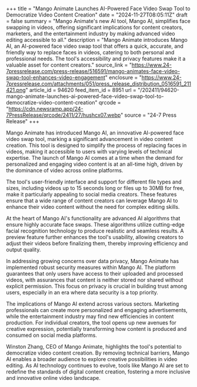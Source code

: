 +++
title = "Mango Animate Launches AI-Powered Face Video Swap Tool to Democratize Video Content Creation"
date = "2024-11-27T08:05:11Z"
draft = false
summary = "Mango Animate's new AI tool, Mango AI, simplifies face swapping in videos, offering significant implications for content creators, marketers, and the entertainment industry by making advanced video editing accessible to all."
description = "Mango Animate introduces Mango AI, an AI-powered face video swap tool that offers a quick, accurate, and friendly way to replace faces in videos, catering to both personal and professional needs. The tool's accessibility and privacy features make it a valuable asset for content creators."
source_link = "https://www.24-7pressrelease.com/press-release/516591/mango-animates-face-video-swap-tool-enhances-video-engagement"
enclosure = "https://www.24-7pressrelease.com/attachments/051/press_release_distribution_0516591_211421.png"
article_id = 94620
feed_item_id = 8951
url = "/202411/94620-mango-animate-launches-ai-powered-face-video-swap-tool-to-democratize-video-content-creation"
qrcode = "https://cdn.newsramp.app/24-7PressRelease/qrcode/2411/27/hushcx07.webp"
source = "24-7 Press Release"
+++

<p>Mango Animate has introduced Mango AI, an innovative AI-powered face video swap tool, marking a significant advancement in video content creation. This tool is designed to simplify the process of replacing faces in videos, making it accessible to users with varying levels of technical expertise. The launch of Mango AI comes at a time when the demand for personalized and engaging video content is at an all-time high, driven by the dominance of video across online platforms.</p><p>The tool's user-friendly interface and support for different file types and sizes, including videos up to 15 seconds long or files up to 30MB for free, make it particularly appealing to social media creators. These features ensure that a wide range of content creators can leverage Mango AI to enhance their video content without the need for complex editing skills.</p><p>At the heart of Mango AI's functionality are advanced AI algorithms that ensure highly accurate face swaps. These algorithms utilize cutting-edge facial recognition technology to produce realistic and seamless results. A preview feature further enhances the tool's usability, allowing creators to adjust their videos before finalizing them, thereby improving efficiency and output quality.</p><p>In addressing growing concerns over data privacy, Mango Animate has implemented robust security measures within Mango AI. The platform guarantees that only users have access to their uploaded and processed videos, with assurances that content is neither stored nor shared without explicit permission. This focus on privacy is crucial in building trust among users, especially in an era where data security is a top priority.</p><p>The implications of Mango AI extend across various sectors. Marketing professionals can create more personalized and engaging advertisements, while the entertainment industry may find new efficiencies in content production. For individual creators, the tool opens up new avenues for creative expression, potentially transforming how content is produced and consumed on social media platforms.</p><p>Winston Zhang, CEO of Mango Animate, highlights the tool's potential to democratize video content creation. By removing technical barriers, Mango AI enables a broader audience to explore creative possibilities in video editing. As AI technology continues to evolve, tools like Mango AI are set to redefine the standards of digital content creation, fostering a more inclusive and innovative online video landscape.</p>